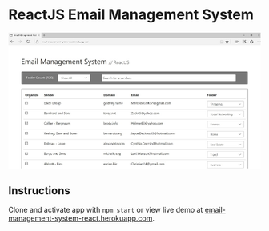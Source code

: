 # ReactJS Email Management System


![email-management-system](public/email-management-system.jpg)


## Instructions

Clone and activate app with `npm start` or view live demo at [email-management-system-react.herokuapp.com](https://email-management-system-react.herokuapp.com "React.js - Email Management System").
